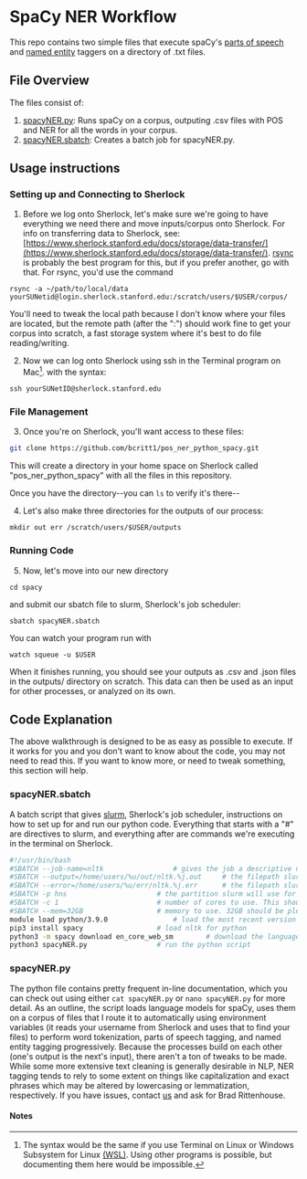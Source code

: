 # SpaCy NER Workflow

This repo contains two simple files that execute spaCy's [parts of speech](https://spacy.io/usage/linguistic-features/#pos-tagging) and [named entity](https://spacy.io/usage/linguistic-features/#named-entities) taggers on a directory of 
.txt files.

## File Overview

The files consist of:

1. [spacyNER.py](spacyNER.py): Runs spaCy on a corpus, outputing .csv files with 
POS and NER for all the words in your corpus.
2. [spacyNER.sbatch](spacyNER.sbatch): Creates a batch job for spacyNER.py.

## Usage instructions

### Setting up and Connecting to Sherlock

1. Before we log onto Sherlock, let's make sure we're going to have everything we need there and move inputs/corpus onto Sherlock. For info on transferring data to Sherlock, see:
[https://www.sherlock.stanford.edu/docs/storage/data-transfer/](https://www.sherlock.stanford.edu/docs/storage/data-transfer/). [rsync](https://www.sherlock.stanford.edu/docs/storage/data-transfer/#rsync) is probably the best program for
this, but if you prefer another, go with that. For rsync, you'd use the command 
``` 
rsync -a ~/path/to/local/data yourSUNetid@login.sherlock.stanford.edu:/scratch/users/$USER/corpus/
```
You'll need to tweak the local path because I don't know where your files are located, but the remote path (after the ":") should work fine to get your corpus into scratch, a fast storage system where it's best to do file 
reading/writing.

2. Now we can log onto Sherlock using ssh in the Terminal program on Mac[^1]. with the syntax: 
```
ssh yourSUNetID@sherlock.stanford.edu
```
### File Management

3. Once you're on Sherlock, you'll want access to these files:
```bash
git clone https://github.com/bcritt1/pos_ner_python_spacy.git
```

This will create a directory in your home space on Sherlock called "pos_ner_python_spacy" with all the files in this repository.

Once you have the directory--you can ```ls``` to verify it's there--

4. Let's also make three directories for the outputs of our process:
```
mkdir out err /scratch/users/$USER/outputs
```
### Running Code

5. Now, let's move into our new directory
```
cd spacy
```
and submit our sbatch file to slurm, Sherlock's job scheduler: 
```
sbatch spacyNER.sbatch
```
You can watch your program run with
```
watch squeue -u $USER
```
When it finishes running, you should see your outputs as .csv and .json files in the outputs/ 
directory on scratch. This data can then be used as an input for other processes, or analyzed on its own.

## Code Explanation

The above walkthrough is designed to be as easy as possible to execute. If it works for you and you don't want to know about the code, you may not need to read this. If you want to know more, or need to tweak something, this section will 
help.

### spacyNER.sbatch

A batch script that gives [slurm](https://slurm.schedmd.com/pdfs/summary.pdf), Sherlock's job scheduler, instructions on how to set up for and run our python code. Everything that starts with a "#" are directives to slurm, and everything 
after are commands we're executing in the terminal on Sherlock.

```bash
#!/usr/bin/bash
#SBATCH --job-name=nltk					# gives the job a descriptive name that slurm will use
#SBATCH --output=/home/users/%u/out/nltk.%j.out		# the filepath slurm will use for output files. I've configured this so it automatically inserts variables for your username (%u) and the job name (%j) above.
#SBATCH --error=/home/users/%u/err/nltk.%j.err		# the filepath slurm will use for error files. I've configured this so it automatically inserts variables for your username (%u) and the job name (%j) above.
#SBATCH -p hns						# the partition slurm will use for the job. Here it is hns (humanities and sciences), but you can use other partions (sh_part to see which you can access)
#SBATCH -c 1						# number of cores to use. This should be 1 unless you've rewritten the code to run in parallel
#SBATCH --mem=32GB					# memory to use. 32GB should be plenty, but if you're getting a memory error, you can increase
module load python/3.9.0				# load the most recent version of python on Sherlock
pip3 install spacy					# load nltk for python
python3 -m spacy download en_core_web_sm		# download the language models
python3 spacyNER.py					# run the python script
```

### spacyNER.py

The python file contains pretty frequent in-line documentation, which you can check out using either ```cat spacyNER.py``` or ```nano spacyNER.py``` for more detail. As an outline, the script loads language models for spaCy, uses them on 
a 
corpus of files that I route it to automatically using environment variables (it reads your username from Sherlock and uses that to find your files) to perform word tokenization, parts of speech tagging, and named entity tagging 
progressively. Because the processes build on each other (one's output is the next's input), there aren't a ton of tweaks to be made. While some more extensive text cleaning is generally desirable in NLP, NER tagging tends to rely to 
some extent on things like capitalization and exact phrases which may be altered by lowercasing or lemmatization, respectively. If you 
have issues, contact [us](mailto:srcc-support@stanford.edu) and ask for Brad Rittenhouse.

 #### Notes

[^1]: The syntax would be the same if you use Terminal on Linux or Windows Subsystem for Linux [(WSL)](https://learn.microsoft.com/en-us/windows/wsl/install). Using other programs is possible, but documenting them here would be 
impossible. 
